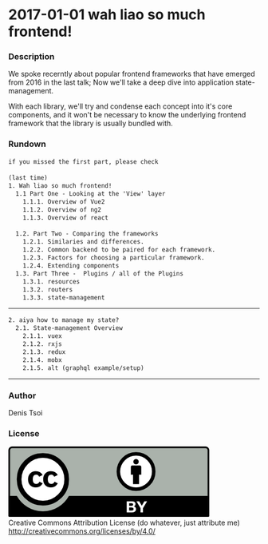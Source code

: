 # 2017-01-01 wah liao so much frontend!

### Description

We spoke recerntly about popular frontend frameworks that have emerged from 2016 in the last talk;
Now we'll take a deep dive into application state-management.

With each library, we'll try and condense each concept into it's core components, and it won't be necessary to know the underlying frontend framework that the library is usually bundled with.

### Rundown

    if you missed the first part, please check
    
    (last time)
    1. Wah liao so much frontend!
      1.1 Part One - Looking at the 'View' layer
        1.1.1. Overview of Vue2   
        1.1.2. Overview of ng2  
        1.1.3. Overview of react  

      1.2. Part Two - Comparing the frameworks
        1.2.1. Similaries and differences.  
        1.2.2. Common backend to be paired for each framework.  
        1.2.3. Factors for choosing a particular framework.
        1.2.4. Extending components
      1.3. Part Three -  Plugins / all of the Plugins
        1.3.1. resources
        1.3.2. routers
        1.3.3. state-management        

--- 

    2. aiya how to manage my state?  
      2.1. State-management Overview  
        2.1.1. vuex  
        2.1.2. rxjs  
        2.1.3. redux  
        2.1.4. mobx  
        2.1.5. alt (graphql example/setup)
---
### Author
Denis Tsoi

### License
![CCBY](../assets/by.png)  
Creative Commons Attribution License (do whatever, just attribute me) http://creativecommons.org/licenses/by/4.0/
        
